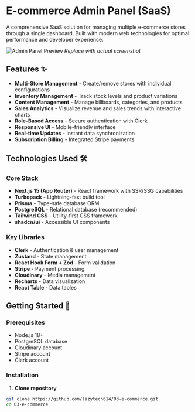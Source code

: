 # E-commerce Admin Panel (SaaS)

A comprehensive SaaS solution for managing multiple e-commerce stores through a single dashboard. Built with modern web technologies for optimal performance and developer experience.

![Admin Panel Preview](https://via.placeholder.com/800x400?text=Admin+Panel+Screenshot) 
*Replace with actual screenshot*

## Features ✨
- **Multi-Store Management** - Create/remove stores with individual configurations
- **Inventory Management** - Track stock levels and product variations
- **Content Management** - Manage billboards, categories, and products
- **Sales Analytics** - Visualize revenue and sales trends with interactive charts
- **Role-Based Access** - Secure authentication with Clerk
- **Responsive UI** - Mobile-friendly interface
- **Real-time Updates** - Instant data synchronization
- **Subscription Billing** - Integrated Stripe payments

## Technologies Used 🛠️

### Core Stack
- **Next.js 15 (App Router)** - React framework with SSR/SSG capabilities
- **Turbopack** - Lightning-fast build tool
- **Prisma** - Type-safe database ORM
- **PostgreSQL** - Relational database (recommended)
- **Tailwind CSS** - Utility-first CSS framework
- **shadcn/ui** - Accessible UI components

### Key Libraries
- **Clerk** - Authentication & user management
- **Zustand** - State management
- **React Hook Form + Zod** - Form validation
- **Stripe** - Payment processing
- **Cloudinary** - Media management
- **Recharts** - Data visualization
- **React Table** - Data tables

## Getting Started 🚀

### Prerequisites
- Node.js 18+
- PostgreSQL database
- Cloudinary account
- Stripe account
- Clerk account

### Installation

1. **Clone repository**
```bash
git clone https://github.com/lazytech614/03-e-commerce.git
cd 03-e-commerce